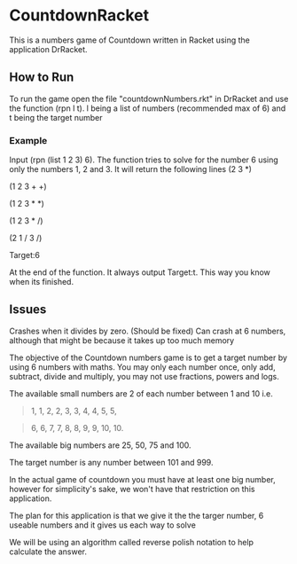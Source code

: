 # CountdownRacket
This is a numbers game of Countdown written in Racket using the application DrRacket.

## How to Run

To run the game open the file "countdownNumbers.rkt" in DrRacket and use the function (rpn l t). l being a list of numbers (recommended max of 6) and t being the target number

### Example

Input (rpn (list 1 2 3) 6). The function tries to solve for the number 6 using only the numbers 1, 2 and 3. It will return the following lines 
(2 3 *)

(1 2 3 + +)

(1 2 3 * *) 

(1 2 3 * /)

(2 1 / 3 /)

Target:6

At the end of the function. It always output Target:t. This way you know when its finished.

## Issues

Crashes when it divides by zero. (Should be fixed)
Can crash at 6 numbers, although that might be because it takes up too much memory

The objective of the Countdown numbers game is to get a target number by using 6 numbers with maths. You may only each number once, only add, subtract, divide and multiply, you may not use fractions, powers and logs.

The available small numbers are 2 of each number between 1 and 10 i.e.
> 1, 1, 2, 2, 3, 3, 4, 4, 5, 5,

> 6, 6, 7, 7, 8, 8, 9, 9, 10, 10.

The available big numbers are 25, 50, 75 and 100.

The target number is any number between 101 and 999.

In the actual game of countdown you must have at least one big number, however for simplicity's sake, we won't have that restriction on this application.

The plan for this application is that we give it the the targer number, 6 useable numbers and it gives us each way to solve

We will be using an algorithm called reverse polish notation to help calculate the answer.
